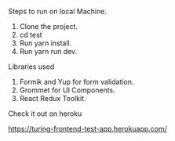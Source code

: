 Steps to run on local Machine.

1) Clone the project.
2) cd test
3) Run yarn install.
4) Run yarn run dev.

Libraries used

1) Formik and Yup for form validation.
2) Grommet for UI Components.
3) React Redux Toolkit.

Check it out on heroku

https://turing-frontend-test-app.herokuapp.com/
